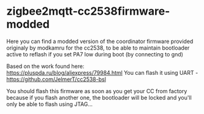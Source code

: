 # zigbee2mqtt-cc2538firmware-modded
Here you can find a modded version of the coordinator firmware provided originaly by modkamru for the cc2538, to be able to maintain bootloader active to reflash if you set PA7 low during boot (by connecting to gnd)

Based on the work found here:
https://pluspda.ru/blog/aliexpress/79984.html
You can flash it using UART - https://github.com/JelmerT/cc2538-bsl

You should flash this firmware as soon as you get your CC from factory because if you flash another one, the bootloader will be locked and you'll only be able to flash using JTAG...
